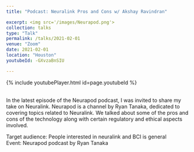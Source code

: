 ```yaml
---
title: "Podcast: Neuralink Pros and Cons w/ Akshay Ravindran"

excerpt: <img src='/images/Neurapod.png'>
collection: talks
type: "Talk"
permalink: /talks/2021-02-01
venue: "Zoom"
date: 2021-02-01
location: "Houston"
youtubeId: -GXvzaBnSIU

---
```


{% include youtubePlayer.html id=page.youtubeId %}


<br>
In the latest episode of the Neurapod podcast, I was invited to share my take on Neuralink. Neurapod is a channel by Ryan Tanaka, dedicated to covering topics related to Neuralink. We talked about some of the pros and cons of the technology along with certain regulatory and ethical aspects involved. 
<br>

Target audience: People interested in neuralink and BCI is general
<br>
Event: Neurapod podcast by Ryan Tanaka
